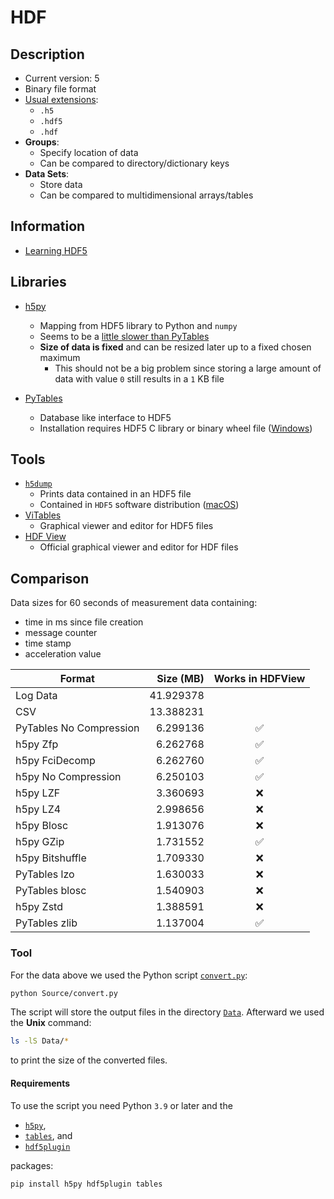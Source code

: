 # HDF

## Description

- Current version: 5
- Binary file format
- [Usual extensions](https://www.pytables.org/usersguide/libref/top_level.html#tables.open_file):
  - `.h5`
  - `.hdf5`
  - `.hdf`
- **Groups**:
  - Specify location of data
  - Can be compared to directory/dictionary keys
- **Data Sets**:
  - Store data
  - Can be compared to multidimensional arrays/tables

## Information

- [Learning HDF5](https://portal.hdfgroup.org/display/HDF5/Learning+HDF5)

## Libraries

- [h5py](http://h5py.org)

  - Mapping from HDF5 library to Python and `numpy`
  - Seems to be a [little slower than PyTables](https://stackoverflow.com/questions/57953554)
  - **Size of data is fixed** and can be resized later up to a fixed chosen maximum
    - This should not be a big problem since storing a large amount of data with value `0` still results in a `1` KB file

- [PyTables](http://www.pytables.org)

  - Database like interface to HDF5
  - Installation requires HDF5 C library or binary wheel file ([Windows](http://www.lfd.uci.edu/~gohlke/pythonlibs/#pytables))

## Tools

- [`h5dump`](https://portal.hdfgroup.org/display/support/Downloads)
  - Prints data contained in an HDF5 file
  - Contained in `HDF5` software distribution ([macOS](https://formulae.brew.sh/formula/hdf5))
- [ViTables](https://vitables.org)
  - Graphical viewer and editor for HDF5 files
- [HDF View](https://www.hdfgroup.org/downloads/hdfview/)
  - Official graphical viewer and editor for HDF files

## Comparison

Data sizes for 60 seconds of measurement data containing:

- time in ms since file creation
- message counter
- time stamp
- acceleration value

| Format                  | Size (MB) | Works in HDFView |
| ----------------------- | --------: | :--------------: |
| Log Data                | 41.929378 |                  |
| CSV                     | 13.388231 |                  |
| PyTables No Compression |  6.299136 |        ✅        |
| h5py Zfp                |  6.262768 |        ✅        |
| h5py FciDecomp          |  6.262760 |        ✅        |
| h5py No Compression     |  6.250103 |        ✅        |
| h5py LZF                |  3.360693 |        ❌        |
| h5py LZ4                |  2.998656 |        ❌        |
| h5py Blosc              |  1.913076 |        ❌        |
| h5py GZip               |  1.731552 |        ✅        |
| h5py Bitshuffle         |  1.709330 |        ❌        |
| PyTables lzo            |  1.630033 |        ❌        |
| PyTables blosc          |  1.540903 |        ❌        |
| h5py Zstd               |  1.388591 |        ❌        |
| PyTables zlib           |  1.137004 |        ✅        |

### Tool

For the data above we used the Python script [`convert.py`](Source/convert.py):

```sh
python Source/convert.py
```

The script will store the output files in the directory [`Data`](Data). Afterward we used the **Unix** command:

```sh
ls -lS Data/*
```

to print the size of the converted files.

#### Requirements

To use the script you need Python `3.9` or later and the

- [`h5py`](https://www.h5py.org),
- [`tables`](http://www.pytables.org), and
- [`hdf5plugin`](https://pypi.org/project/hdf5plugin/)

packages:

```sh
pip install h5py hdf5plugin tables
```
